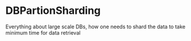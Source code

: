 # DBPartionSharding
Everything about large scale DBs, how one needs to shard the data to take minimum time for data retrieval 
